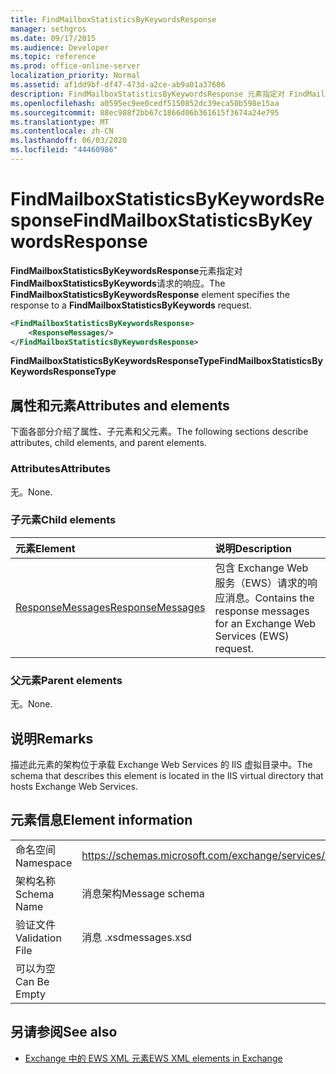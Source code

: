 ```yaml
---
title: FindMailboxStatisticsByKeywordsResponse
manager: sethgros
ms.date: 09/17/2015
ms.audience: Developer
ms.topic: reference
ms.prod: office-online-server
localization_priority: Normal
ms.assetid: af1dd9bf-df47-473d-a2ce-ab9a01a37606
description: FindMailboxStatisticsByKeywordsResponse 元素指定对 FindMailboxStatisticsByKeywords 请求的响应。
ms.openlocfilehash: a0595ec9ee0cedf5150852dc39eca50b598e15aa
ms.sourcegitcommit: 88ec988f2bb67c1866d06b361615f3674a24e795
ms.translationtype: MT
ms.contentlocale: zh-CN
ms.lasthandoff: 06/03/2020
ms.locfileid: "44460986"
---
```

# <a name="findmailboxstatisticsbykeywordsresponse"></a><span data-ttu-id="e86d4-103">FindMailboxStatisticsByKeywordsResponse</span><span class="sxs-lookup"><span data-stu-id="e86d4-103">FindMailboxStatisticsByKeywordsResponse</span></span>

<span data-ttu-id="e86d4-104">**FindMailboxStatisticsByKeywordsResponse**元素指定对**FindMailboxStatisticsByKeywords**请求的响应。</span><span class="sxs-lookup"><span data-stu-id="e86d4-104">The **FindMailboxStatisticsByKeywordsResponse** element specifies the response to a **FindMailboxStatisticsByKeywords** request.</span></span> 
  
```XML
<FindMailboxStatisticsByKeywordsResponse>
    <ResponseMessages/>
</FindMailboxStatisticsByKeywordsResponse>
```

 <span data-ttu-id="e86d4-105">**FindMailboxStatisticsByKeywordsResponseType**</span><span class="sxs-lookup"><span data-stu-id="e86d4-105">**FindMailboxStatisticsByKeywordsResponseType**</span></span>
## <a name="attributes-and-elements"></a><span data-ttu-id="e86d4-106">属性和元素</span><span class="sxs-lookup"><span data-stu-id="e86d4-106">Attributes and elements</span></span>

<span data-ttu-id="e86d4-107">下面各部分介绍了属性、子元素和父元素。</span><span class="sxs-lookup"><span data-stu-id="e86d4-107">The following sections describe attributes, child elements, and parent elements.</span></span>
  
### <a name="attributes"></a><span data-ttu-id="e86d4-108">Attributes</span><span class="sxs-lookup"><span data-stu-id="e86d4-108">Attributes</span></span>

<span data-ttu-id="e86d4-109">无。</span><span class="sxs-lookup"><span data-stu-id="e86d4-109">None.</span></span>
  
### <a name="child-elements"></a><span data-ttu-id="e86d4-110">子元素</span><span class="sxs-lookup"><span data-stu-id="e86d4-110">Child elements</span></span>

|<span data-ttu-id="e86d4-111">**元素**</span><span class="sxs-lookup"><span data-stu-id="e86d4-111">**Element**</span></span>|<span data-ttu-id="e86d4-112">**说明**</span><span class="sxs-lookup"><span data-stu-id="e86d4-112">**Description**</span></span>|
|:-----|:-----|
|[<span data-ttu-id="e86d4-113">ResponseMessages</span><span class="sxs-lookup"><span data-stu-id="e86d4-113">ResponseMessages</span></span>](responsemessages.md) <br/> |<span data-ttu-id="e86d4-114">包含 Exchange Web 服务（EWS）请求的响应消息。</span><span class="sxs-lookup"><span data-stu-id="e86d4-114">Contains the response messages for an Exchange Web Services (EWS) request.</span></span>  <br/> |
   
### <a name="parent-elements"></a><span data-ttu-id="e86d4-115">父元素</span><span class="sxs-lookup"><span data-stu-id="e86d4-115">Parent elements</span></span>

<span data-ttu-id="e86d4-116">无。</span><span class="sxs-lookup"><span data-stu-id="e86d4-116">None.</span></span>
  
## <a name="remarks"></a><span data-ttu-id="e86d4-117">说明</span><span class="sxs-lookup"><span data-stu-id="e86d4-117">Remarks</span></span>

<span data-ttu-id="e86d4-118">描述此元素的架构位于承载 Exchange Web Services 的 IIS 虚拟目录中。</span><span class="sxs-lookup"><span data-stu-id="e86d4-118">The schema that describes this element is located in the IIS virtual directory that hosts Exchange Web Services.</span></span>
  
## <a name="element-information"></a><span data-ttu-id="e86d4-119">元素信息</span><span class="sxs-lookup"><span data-stu-id="e86d4-119">Element information</span></span>

|||
|:-----|:-----|
|<span data-ttu-id="e86d4-120">命名空间</span><span class="sxs-lookup"><span data-stu-id="e86d4-120">Namespace</span></span>  <br/> |https://schemas.microsoft.com/exchange/services/2006/messages  <br/> |
|<span data-ttu-id="e86d4-121">架构名称</span><span class="sxs-lookup"><span data-stu-id="e86d4-121">Schema Name</span></span>  <br/> |<span data-ttu-id="e86d4-122">消息架构</span><span class="sxs-lookup"><span data-stu-id="e86d4-122">Message schema</span></span>  <br/> |
|<span data-ttu-id="e86d4-123">验证文件</span><span class="sxs-lookup"><span data-stu-id="e86d4-123">Validation File</span></span>  <br/> |<span data-ttu-id="e86d4-124">消息 .xsd</span><span class="sxs-lookup"><span data-stu-id="e86d4-124">messages.xsd</span></span>  <br/> |
|<span data-ttu-id="e86d4-125">可以为空</span><span class="sxs-lookup"><span data-stu-id="e86d4-125">Can Be Empty</span></span>  <br/> ||
   
## <a name="see-also"></a><span data-ttu-id="e86d4-126">另请参阅</span><span class="sxs-lookup"><span data-stu-id="e86d4-126">See also</span></span>



- [<span data-ttu-id="e86d4-127">Exchange 中的 EWS XML 元素</span><span class="sxs-lookup"><span data-stu-id="e86d4-127">EWS XML elements in Exchange</span></span>](ews-xml-elements-in-exchange.md)

